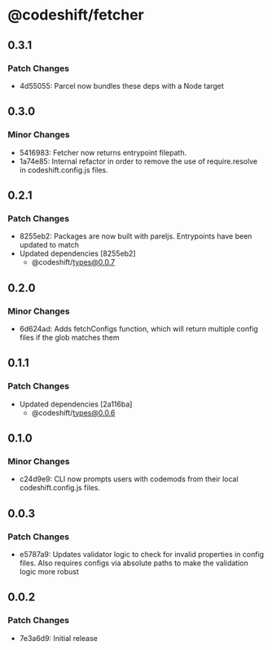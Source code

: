 # @codeshift/fetcher

## 0.3.1

### Patch Changes

- 4d55055: Parcel now bundles these deps with a Node target

## 0.3.0

### Minor Changes

- 5416983: Fetcher now returns entrypoint filepath.
- 1a74e85: Internal refactor in order to remove the use of require.resolve in codeshift.config.js files.

## 0.2.1

### Patch Changes

- 8255eb2: Packages are now built with pareljs. Entrypoints have been updated to match
- Updated dependencies [8255eb2]
  - @codeshift/types@0.0.7

## 0.2.0

### Minor Changes

- 6d624ad: Adds fetchConfigs function, which will return multiple config files if the glob matches them

## 0.1.1

### Patch Changes

- Updated dependencies [2a116ba]
  - @codeshift/types@0.0.6

## 0.1.0

### Minor Changes

- c24d9e9: CLI now prompts users with codemods from their local codeshift.config.js files.

## 0.0.3

### Patch Changes

- e5787a9: Updates validator logic to check for invalid properties in config files. Also requires configs via absolute paths to make the validation logic more robust

## 0.0.2

### Patch Changes

- 7e3a6d9: Initial release
